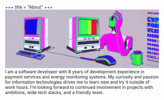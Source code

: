 +++
title = "About"
+++
![about](images/art_about.jpg)
I am a software developer with 8 years of development experience in payment services and energy monitoring systems. My curiosity and passion for information technologies drives me to learn new and try it outside of work hours. I’m looking forward to continued involvement in projects with ambitions, wide tech stacks, and a friendly team.
